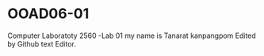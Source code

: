 # OOAD06-01
Computer Laboratoty 2560 -Lab 01
my name is Tanarat kanpangpom
Edited by Github text Editor.
